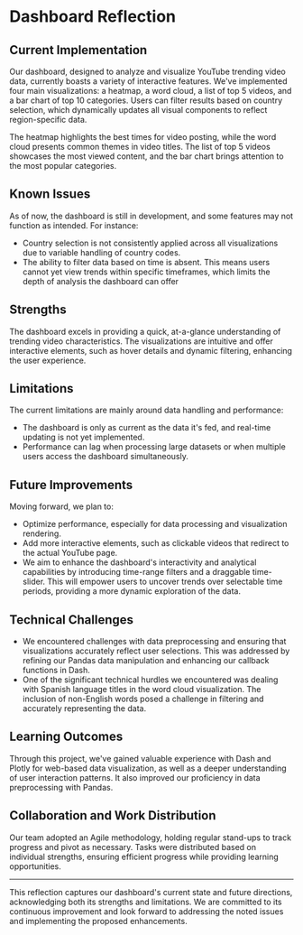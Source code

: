 
# Dashboard Reflection

## Current Implementation

Our dashboard, designed to analyze and visualize YouTube trending video data, currently boasts a variety of interactive features. We've implemented four main visualizations: a heatmap, a word cloud, a list of top 5 videos, and a bar chart of top 10 categories. Users can filter results based on country selection, which dynamically updates all visual components to reflect region-specific data. 

The heatmap highlights the best times for video posting, while the word cloud presents common themes in video titles. The list of top 5 videos showcases the most viewed content, and the bar chart brings attention to the most popular categories.

## Known Issues

As of now, the dashboard is still in development, and some features may not function as intended. For instance:

- Country selection is not consistently applied across all visualizations due to variable handling of country codes.
- The ability to filter data based on time is absent. This means users cannot yet view trends within specific timeframes, which limits the depth of analysis the dashboard can offer

## Strengths

The dashboard excels in providing a quick, at-a-glance understanding of trending video characteristics. The visualizations are intuitive and offer interactive elements, such as hover details and dynamic filtering, enhancing the user experience.

## Limitations

The current limitations are mainly around data handling and performance:

- The dashboard is only as current as the data it's fed, and real-time updating is not yet implemented.
- Performance can lag when processing large datasets or when multiple users access the dashboard simultaneously.

## Future Improvements

Moving forward, we plan to:

- Optimize performance, especially for data processing and visualization rendering.
- Add more interactive elements, such as clickable videos that redirect to the actual YouTube page.
- We aim to enhance the dashboard's interactivity and analytical capabilities by introducing time-range filters and a draggable time-slider. This will empower users to uncover trends over selectable time periods, providing a more dynamic exploration of the data.

## Technical Challenges

- We encountered challenges with data preprocessing and ensuring that visualizations accurately reflect user selections. This was addressed by refining our Pandas data manipulation and enhancing our callback functions in Dash.
- One of the significant technical hurdles we encountered was dealing with Spanish language titles in the word cloud visualization. The inclusion of non-English words posed a challenge in filtering and accurately representing the data.

## Learning Outcomes

Through this project, we've gained valuable experience with Dash and Plotly for web-based data visualization, as well as a deeper understanding of user interaction patterns. It also improved our proficiency in data preprocessing with Pandas.

## Collaboration and Work Distribution

Our team adopted an Agile methodology, holding regular stand-ups to track progress and pivot as necessary. Tasks were distributed based on individual strengths, ensuring efficient progress while providing learning opportunities.

---
This reflection captures our dashboard's current state and future directions, acknowledging both its strengths and limitations. We are committed to its continuous improvement and look forward to addressing the noted issues and implementing the proposed enhancements.